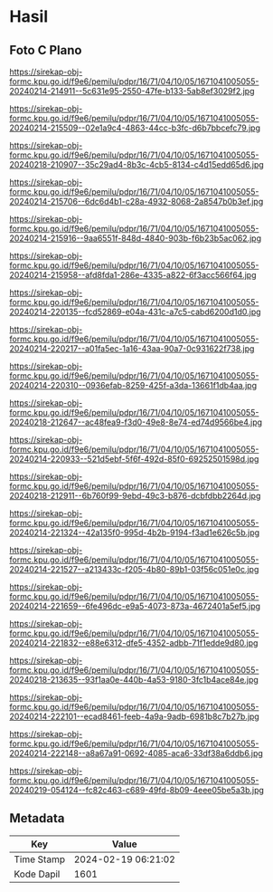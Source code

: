# Hasil

## Foto C Plano

https://sirekap-obj-formc.kpu.go.id/f9e6/pemilu/pdpr/16/71/04/10/05/1671041005055-20240214-214911--5c631e95-2550-47fe-b133-5ab8ef3029f2.jpg

https://sirekap-obj-formc.kpu.go.id/f9e6/pemilu/pdpr/16/71/04/10/05/1671041005055-20240214-215509--02e1a9c4-4863-44cc-b3fc-d6b7bbcefc79.jpg

https://sirekap-obj-formc.kpu.go.id/f9e6/pemilu/pdpr/16/71/04/10/05/1671041005055-20240218-210907--35c29ad4-8b3c-4cb5-8134-c4d15edd65d6.jpg

https://sirekap-obj-formc.kpu.go.id/f9e6/pemilu/pdpr/16/71/04/10/05/1671041005055-20240214-215706--6dc6d4b1-c28a-4932-8068-2a8547b0b3ef.jpg

https://sirekap-obj-formc.kpu.go.id/f9e6/pemilu/pdpr/16/71/04/10/05/1671041005055-20240214-215916--9aa6551f-848d-4840-903b-f6b23b5ac062.jpg

https://sirekap-obj-formc.kpu.go.id/f9e6/pemilu/pdpr/16/71/04/10/05/1671041005055-20240214-215958--afd8fda1-286e-4335-a822-6f3acc566f64.jpg

https://sirekap-obj-formc.kpu.go.id/f9e6/pemilu/pdpr/16/71/04/10/05/1671041005055-20240214-220135--fcd52869-e04a-431c-a7c5-cabd6200d1d0.jpg

https://sirekap-obj-formc.kpu.go.id/f9e6/pemilu/pdpr/16/71/04/10/05/1671041005055-20240214-220217--a01fa5ec-1a16-43aa-90a7-0c931622f738.jpg

https://sirekap-obj-formc.kpu.go.id/f9e6/pemilu/pdpr/16/71/04/10/05/1671041005055-20240214-220310--0936efab-8259-425f-a3da-13661f1db4aa.jpg

https://sirekap-obj-formc.kpu.go.id/f9e6/pemilu/pdpr/16/71/04/10/05/1671041005055-20240218-212647--ac48fea9-f3d0-49e8-8e74-ed74d9566be4.jpg

https://sirekap-obj-formc.kpu.go.id/f9e6/pemilu/pdpr/16/71/04/10/05/1671041005055-20240214-220933--521d5ebf-5f6f-492d-85f0-69252501598d.jpg

https://sirekap-obj-formc.kpu.go.id/f9e6/pemilu/pdpr/16/71/04/10/05/1671041005055-20240218-212911--6b760f99-9ebd-49c3-b876-dcbfdbb2264d.jpg

https://sirekap-obj-formc.kpu.go.id/f9e6/pemilu/pdpr/16/71/04/10/05/1671041005055-20240214-221324--42a135f0-995d-4b2b-9194-f3ad1e626c5b.jpg

https://sirekap-obj-formc.kpu.go.id/f9e6/pemilu/pdpr/16/71/04/10/05/1671041005055-20240214-221527--a213433c-f205-4b80-89b1-03f56c051e0c.jpg

https://sirekap-obj-formc.kpu.go.id/f9e6/pemilu/pdpr/16/71/04/10/05/1671041005055-20240214-221659--6fe496dc-e9a5-4073-873a-4672401a5ef5.jpg

https://sirekap-obj-formc.kpu.go.id/f9e6/pemilu/pdpr/16/71/04/10/05/1671041005055-20240214-221832--e88e6312-dfe5-4352-adbb-71f1edde9d80.jpg

https://sirekap-obj-formc.kpu.go.id/f9e6/pemilu/pdpr/16/71/04/10/05/1671041005055-20240218-213635--93f1aa0e-440b-4a53-9180-3fc1b4ace84e.jpg

https://sirekap-obj-formc.kpu.go.id/f9e6/pemilu/pdpr/16/71/04/10/05/1671041005055-20240214-222101--ecad8461-feeb-4a9a-9adb-6981b8c7b27b.jpg

https://sirekap-obj-formc.kpu.go.id/f9e6/pemilu/pdpr/16/71/04/10/05/1671041005055-20240214-222148--a8a67a91-0692-4085-aca6-33df38a6ddb6.jpg

https://sirekap-obj-formc.kpu.go.id/f9e6/pemilu/pdpr/16/71/04/10/05/1671041005055-20240219-054124--fc82c463-c689-49fd-8b09-4eee05be5a3b.jpg


## Metadata

| Key        | Value               |
| ---------- | ------------------- |
| Time Stamp | 2024-02-19 06:21:02 |
| Kode Dapil | 1601                |



